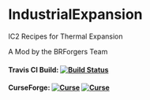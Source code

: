 # IndustrialExpansion
IC2 Recipes for Thermal Expansion

A Mod by the BRForgers Team

#### Travis CI Build: [![Build Status](https://travis-ci.org/BRForgers/IndustrialExpansion-1.10.2.svg?branch=master)](https://travis-ci.org/BRForgers/IndustrialExpansion-1.10.2)
#### CurseForge: [![Curse](http://cf.way2muchnoise.eu/versions/238834_latest.svg)](https://mods.curse.com/mc-mods/minecraft/238834-industrial-expansion-te-addon) [![Curse](http://cf.way2muchnoise.eu/238834.svg)](https://mods.curse.com/mc-mods/minecraft/238834-industrial-expansion-te-addon)
